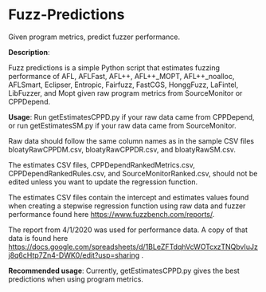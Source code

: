# Fuzz-Predictions
Given program metrics, predict fuzzer performance.

**Description**:

Fuzz predictions is a simple Python script that estimates fuzzing performance of AFL, AFLFast, AFL++, AFL++_MOPT, AFL++_noalloc, AFLSmart, Eclipser, Entropic, Fairfuzz, FastCGS, HonggFuzz, LaFintel, LibFuzzer, and Mopt given raw program metrics from SourceMonitor or CPPDepend.

**Usage**:
Run getEstimatesCPPD.py if your raw data came from CPPDepend, or run getEstimatesSM.py if your raw data came from SourceMonitor.

Raw data should follow the same column names as in the sample CSV files bloatyRawCPPDM.csv, bloatyRawCPPDR.csv, and bloatyRawSM.csv. 

The estimates CSV files, CPPDependRankedMetrics.csv, CPPDependRankedRules.csv, and SourceMonitorRanked.csv, should not be edited unless you want to update the regression function.

The estimates CSV files contain the intercept and estimates values found when creating a stepwise regression function using raw data and fuzzer performance found here https://www.fuzzbench.com/reports/.

The report from 4/1/2020 was used for performance data. A copy of that data is found here https://docs.google.com/spreadsheets/d/1BLeZFTdqhVcWOTcxzTNQbvIuJzj8q6cHtp7Zn4-DWK0/edit?usp=sharing .

**Recommended usage**:
Currently, getEstimatesCPPD.py gives the best predictions when using program metrics.
